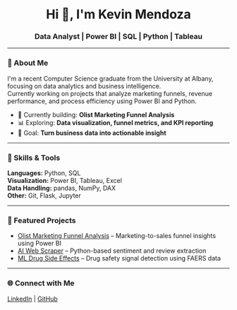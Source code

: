 <h1 align="center">Hi 👋, I'm Kevin Mendoza</h1>
<h3 align="center">Data Analyst | Power BI | SQL | Python | Tableau</h3>

---

### 🚀 About Me
I'm a recent Computer Science graduate from the University at Albany, focusing on data analytics and business intelligence.  
Currently working on projects that analyze marketing funnels, revenue performance, and process efficiency using Power BI and Python.

- 🔭 Currently building: **Olist Marketing Funnel Analysis**
- 📊 Exploring: **Data visualization, funnel metrics, and KPI reporting**
- 🎯 Goal: **Turn business data into actionable insight**

---

### 🧠 Skills & Tools
**Languages:** Python, SQL  
**Visualization:** Power BI, Tableau, Excel  
**Data Handling:** pandas, NumPy, DAX  
**Other:** Git, Flask, Jupyter  

---

### 📂 Featured Projects
- [Olist Marketing Funnel Analysis](https://github.com/Kevinm360/Olist-Marketing-Funnel-Analysis) – Marketing-to-sales funnel insights using Power BI  
- [AI Web Scraper](https://github.com/Kevinm360/AI-Web-Scrapper) – Python-based sentiment and review extraction  
- [ML Drug Side Effects](https://github.com/Kevinm360/ML-Drug-Side-Effects) – Drug safety signal detection using FAERS data  

---

### 🌐 Connect with Me
[LinkedIn](https://www.linkedin.com/in/kevin-mendoza-599857231/) | [GitHub](https://github.com/Kevinm360)  

